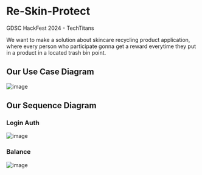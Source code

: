# Re-Skin-Protect
GDSC HackFest 2024 - TechTitans

We want to make a solution about skincare recycling product application, where every person who participate gonna get a reward everytime they put in a product in a located trash bin point. 

## Our Use Case Diagram
![image](https://github.com/TechTitans24/Re-Skin-Protect/assets/114415754/975fc442-5700-4859-ae20-6f5470685075)

## Our Sequence Diagram

### Login Auth
![image](https://github.com/TechTitans24/Re-Skin-Protect/assets/114415754/0534d4b3-bba3-4763-8e7a-be1b70052a13)

### Balance
![image](https://github.com/TechTitans24/Re-Skin-Protect/assets/114415754/1e835a5a-ab53-4fbc-8b36-c1f3b686127b)

